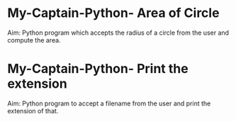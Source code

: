 # My-Captain-Python- Area of Circle
Aim: Python program which accepts the radius of a circle from the user and compute the area.

# My-Captain-Python- Print the extension
Aim: Python program to accept a filename from the user and print the extension of that.




